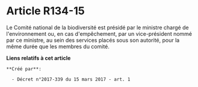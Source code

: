 # Article R134-15

Le Comité national de la biodiversité est présidé par le ministre chargé de l'environnement ou, en cas d'empêchement, par un
vice-président nommé par ce ministre, au sein des services placés sous son autorité, pour la même durée que les membres du
comité.

**Liens relatifs à cet article**

	**Créé par**:

	  - Décret n°2017-339 du 15 mars 2017 - art. 1
